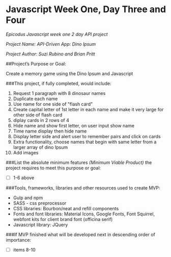 # Javascript Week One, Day Three and Four
_*Epicodus Javascript week one 2 day API project*_

_*Project Name: API-Driven App: Dino Ipsum*_

_*Project Author: Suzi Rubino and Brian Pritt*_

##Project’s Purpose or Goal:

Create a memory game using the Dino Ipsum and Javascript


###This project, if fully completed, would include:

1. Request 1 paragraph with 8 dinosaur names
2. Duplicate each name
3. Use name for one side of "flash card"
4. Create capital letter of 1st letter in each name and make it very large for other side of flash card
5. diplay cards in 2 rows of 4
6. Hide name and show first letter, on user input show name
7. Time name display then hide name
8. Display letter side and alert user to remember pairs and click on cards
9. Extra functionality, choose names that begin with same letter from a larger array of dino Ipsum
10. Add images

###List the absolute minimum features _*(Minimum Viable Product)*_ the project requires to meet this purpose or goal:

- [ ] 1-6 above



###Tools, frameworks, libraries and other resources used to create MVP:
- Gulp and npm
- SASS - css preprocessor
- CSS libraries: Bourbon/neat and refill components
- Fonts and font libraries: Material Icons, Google Fonts, Font Squirrel, webfont kits for client brand font (officina serif)
- Javascript library: JQuery

###If MVP finished what will be developed next in descending order of importance:

- [ ] items 8-10
